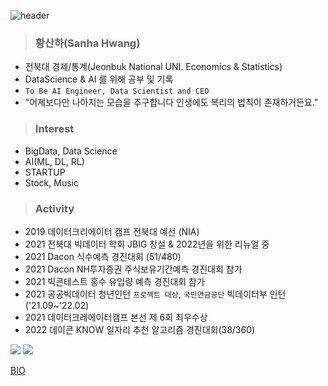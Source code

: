 ![header](https://capsule-render.vercel.app/api?type=waving&color=8C&height=200&section=header&text=Sanha%20&fontSize=50&animation=twinkling&fontcolor=8B4513&descSize=100)

> ### 황산하(Sanha Hwang)
- 전북대 경제/통계(Jeonbuk National UNI. Economics & Statistics)
- DataScience & AI 를 위해 공부 및 기록
- `To Be AI Engineer, Data Scientist and CEO`
- "어제보다만 나아지는 모습을 추구합니다 인생에도 복리의 법칙이 존재하거든요."

> ### Interest
- BigData, Data Science
- AI(ML, DL, RL) 
- STARTUP
- Stock, Music

> ### Activity
- 2019 데이터크리에이터 캠프 전북대 예선 (NIA)
- 2021 전북대 빅데이터 학회 JBIG 창설 & 2022년을 위한 리뉴얼 중
- 2021 Dacon 식수예측 경진대회 (51/480)
- 2021 Dacon NH투자증권 주식보유기간예측 경진대회 참가
- 2021 빅콘테스트 홍수 유입량 예측 경진대회 참가
- 2021 공공빅데이터 청년인턴 `프로젝트 대상`, `국민연금공단` 빅데이터부 인턴('21.09~'22.02) 
- 2021 데이터크레에이터캠프 본선 제 6회 최우수상
- 2022 데이콘 KNOW 일자리 추천 알고리즘 경진대회(38/360)




<img src="https://img.shields.io/badge/Python-3766AB?style=flat-square&logo=Python&logoColor=white"/> <img src="https://img.shields.io/badge/R Program-178DC3?style=flat-square&logo=R&logoColor=white"/>

[BIO](https://linktr.ee/hsh6449) 
